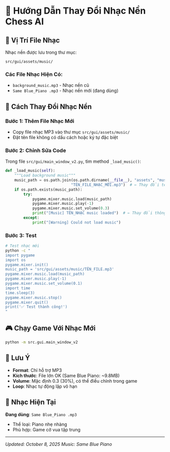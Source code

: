 # 🎵 Hướng Dẫn Thay Đổi Nhạc Nền Chess AI

## 📍 Vị Trí File Nhạc

Nhạc nền được lưu trong thư mục:

```
src/gui/assets/music/
```

### Các File Nhạc Hiện Có:

- `background_music.mp3` - Nhạc nền cũ
- `Same Blue_Piano .mp3` - Nhạc nền mới (đang dùng)

## 🔧 Cách Thay Đổi Nhạc Nền

### Bước 1: Thêm File Nhạc Mới

- Copy file nhạc MP3 vào thư mục `src/gui/assets/music/`
- Đặt tên file không có dấu cách hoặc ký tự đặc biệt

### Bước 2: Chỉnh Sửa Code

Trong file `src/gui/main_window_v2.py`, tìm method `_load_music()`:

```python
def _load_music(self):
    """Load background music"""
    music_path = os.path.join(os.path.dirname(__file__), "assets", "music",
                             "TÊN_FILE_NHẠC_MỚI.mp3")  # ← Thay đổi tên file ở đây
    if os.path.exists(music_path):
        try:
            pygame.mixer.music.load(music_path)
            pygame.mixer.music.play(-1)
            pygame.mixer.music.set_volume(0.3)
            print("[Music] TÊN_NHẠC music loaded")  # ← Thay đổi thông báo
        except:
            print("[Warning] Could not load music")
```

### Bước 3: Test

```bash
# Test nhạc mới
python -c "
import pygame
import os
pygame.mixer.init()
music_path = 'src/gui/assets/music/TÊN_FILE.mp3'
pygame.mixer.music.load(music_path)
pygame.mixer.music.play(-1)
pygame.mixer.music.set_volume(0.1)
import time
time.sleep(3)
pygame.mixer.music.stop()
pygame.mixer.quit()
print('✅ Test thành công!')
"
```

## 🎮 Chạy Game Với Nhạc Mới

```bash
python -m src.gui.main_window_v2
```

## 📝 Lưu Ý

- **Format**: Chỉ hỗ trợ MP3
- **Kích thước**: File lớn OK (Same Blue Piano: ~9.8MB)
- **Volume**: Mặc định 0.3 (30%), có thể điều chỉnh trong game
- **Loop**: Nhạc tự động lặp vô hạn

## 🎵 Nhạc Hiện Tại

**Đang dùng**: `Same Blue_Piano .mp3`

- Thể loại: Piano nhẹ nhàng
- Phù hợp: Game cờ vua tập trung

---

_Updated: October 8, 2025_
_Music: Same Blue Piano_
